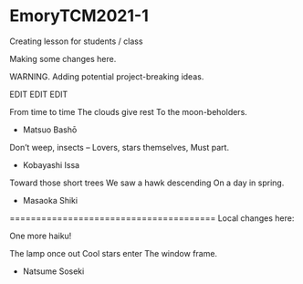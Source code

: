 # EmoryTCM2021-1

Creating lesson for students / class

Making some changes here.

WARNING. Adding potential project-breaking ideas.

EDIT EDIT EDIT

From time to time
The clouds give rest
To the moon-beholders.

- Matsuo Bashō

Don’t weep, insects –
Lovers, stars themselves,
Must part.

- Kobayashi Issa

Toward those short trees
We saw a hawk descending
On a day in spring.

- Masaoka Shiki

=======================================
Local changes here:

One more haiku!

The lamp once out
Cool stars enter
The window frame.

- Natsume Soseki

